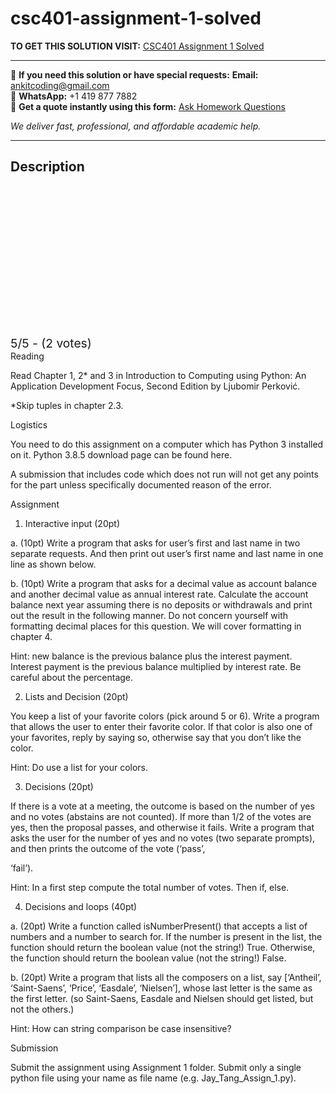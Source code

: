 # csc401-assignment-1-solved
**TO GET THIS SOLUTION VISIT:** [CSC401 Assignment 1 Solved](https://www.ankitcodinghub.com/product/csc401-assignment-1-solved-2/)


---

📩 **If you need this solution or have special requests:** **Email:** ankitcoding@gmail.com  
📱 **WhatsApp:** +1 419 877 7882  
📄 **Get a quote instantly using this form:** [Ask Homework Questions](https://www.ankitcodinghub.com/services/ask-homework-questions/)

*We deliver fast, professional, and affordable academic help.*

---

<h2>Description</h2>



<div class="kk-star-ratings kksr-auto kksr-align-center kksr-valign-top" data-payload="{&quot;align&quot;:&quot;center&quot;,&quot;id&quot;:&quot;118041&quot;,&quot;slug&quot;:&quot;default&quot;,&quot;valign&quot;:&quot;top&quot;,&quot;ignore&quot;:&quot;&quot;,&quot;reference&quot;:&quot;auto&quot;,&quot;class&quot;:&quot;&quot;,&quot;count&quot;:&quot;2&quot;,&quot;legendonly&quot;:&quot;&quot;,&quot;readonly&quot;:&quot;&quot;,&quot;score&quot;:&quot;5&quot;,&quot;starsonly&quot;:&quot;&quot;,&quot;best&quot;:&quot;5&quot;,&quot;gap&quot;:&quot;4&quot;,&quot;greet&quot;:&quot;Rate this product&quot;,&quot;legend&quot;:&quot;5\/5 - (2 votes)&quot;,&quot;size&quot;:&quot;24&quot;,&quot;title&quot;:&quot;CSC401 Assignment 1 Solved&quot;,&quot;width&quot;:&quot;138&quot;,&quot;_legend&quot;:&quot;{score}\/{best} - ({count} {votes})&quot;,&quot;font_factor&quot;:&quot;1.25&quot;}">

<div class="kksr-stars">

<div class="kksr-stars-inactive">
            <div class="kksr-star" data-star="1" style="padding-right: 4px">


<div class="kksr-icon" style="width: 24px; height: 24px;"></div>
        </div>
            <div class="kksr-star" data-star="2" style="padding-right: 4px">


<div class="kksr-icon" style="width: 24px; height: 24px;"></div>
        </div>
            <div class="kksr-star" data-star="3" style="padding-right: 4px">


<div class="kksr-icon" style="width: 24px; height: 24px;"></div>
        </div>
            <div class="kksr-star" data-star="4" style="padding-right: 4px">


<div class="kksr-icon" style="width: 24px; height: 24px;"></div>
        </div>
            <div class="kksr-star" data-star="5" style="padding-right: 4px">


<div class="kksr-icon" style="width: 24px; height: 24px;"></div>
        </div>
    </div>

<div class="kksr-stars-active" style="width: 138px;">
            <div class="kksr-star" style="padding-right: 4px">


<div class="kksr-icon" style="width: 24px; height: 24px;"></div>
        </div>
            <div class="kksr-star" style="padding-right: 4px">


<div class="kksr-icon" style="width: 24px; height: 24px;"></div>
        </div>
            <div class="kksr-star" style="padding-right: 4px">


<div class="kksr-icon" style="width: 24px; height: 24px;"></div>
        </div>
            <div class="kksr-star" style="padding-right: 4px">


<div class="kksr-icon" style="width: 24px; height: 24px;"></div>
        </div>
            <div class="kksr-star" style="padding-right: 4px">


<div class="kksr-icon" style="width: 24px; height: 24px;"></div>
        </div>
    </div>
</div>


<div class="kksr-legend" style="font-size: 19.2px;">
            5/5 - (2 votes)    </div>
    </div>
Reading

Read Chapter 1, 2* and 3 in Introduction to Computing using Python: An Application Development Focus, Second Edition by Ljubomir Perković.

*Skip tuples in chapter 2.3.

Logistics

You need to do this assignment on a computer which has Python 3 installed on it. Python 3.8.5 download page can be found here.

A submission that includes code which does not run will not get any points for the part unless specifically documented reason of the error.

Assignment

1. Interactive input (20pt)

a. (10pt) Write a program that asks for user’s first and last name in two separate requests. And then print out user’s first name and last name in one line as shown below.

b. (10pt) Write a program that asks for a decimal value as account balance and another decimal value as annual interest rate. Calculate the account balance next year assuming there is no deposits or withdrawals and print out the result in the following manner. Do not concern yourself with formatting decimal places for this question. We will cover formatting in chapter 4.

Hint: new balance is the previous balance plus the interest payment. Interest payment is the previous balance multiplied by interest rate. Be careful about the percentage.

2. Lists and Decision (20pt)

You keep a list of your favorite colors (pick around 5 or 6). Write a program that allows the user to enter their favorite color. If that color is also one of your favorites, reply by saying so, otherwise say that you don’t like the color.

Hint: Do use a list for your colors.

3. Decisions (20pt)

If there is a vote at a meeting, the outcome is based on the number of yes and no votes (abstains are not counted). If more than 1/2 of the votes are yes, then the proposal passes, and otherwise it fails. Write a program that asks the user for the number of yes and no votes (two separate prompts), and then prints the outcome of the vote (‘pass’,

‘fail’).

Hint: In a first step compute the total number of votes. Then if, else.

4. Decisions and loops (40pt)

a. (20pt) Write a function called isNumberPresent() that accepts a list of numbers and a number to search for. If the number is present in the list, the function should return the boolean value (not the string!) True. Otherwise, the function should return the boolean value (not the string!) False.

b. (20pt) Write a program that lists all the composers on a list, say [‘Antheil’, ‘Saint-Saens’, ‘Price’, ‘Easdale’, ‘Nielsen’], whose last letter is the same as the first letter. (so Saint-Saens, Easdale and Nielsen should get listed, but not the others.)

Hint: How can string comparison be case insensitive?

Submission

Submit the assignment using Assignment 1 folder. Submit only a single python file using your name as file name (e.g. Jay_Tang_Assign_1.py).
